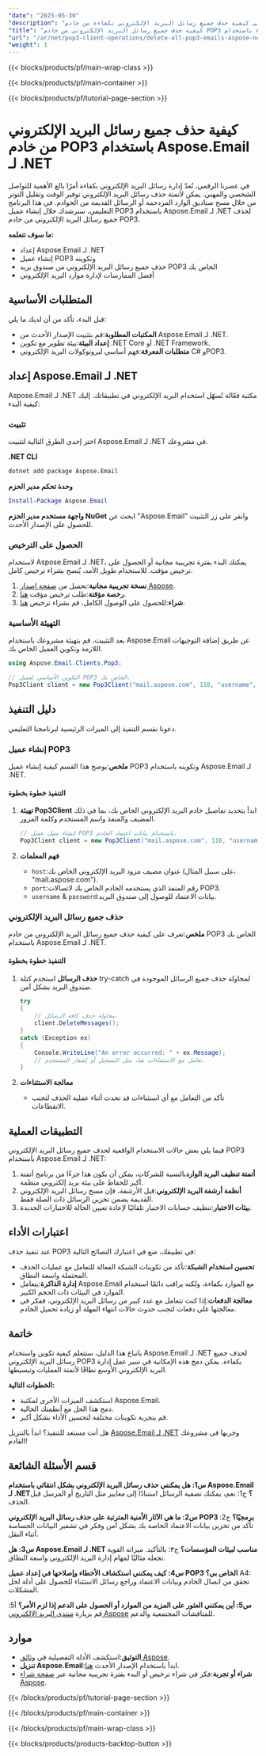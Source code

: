```yaml
---
"date": "2025-05-30"
"description": "تعرّف على كيفية حذف جميع رسائل البريد الإلكتروني بكفاءة من خادم POP3 باستخدام Aspose.Email لـ .NET. يغطي هذا الدليل الإعداد والتكوين وأفضل الممارسات."
"title": "كيفية حذف جميع رسائل البريد الإلكتروني من خادم POP3 باستخدام Aspose.Email لـ .NET"
"url": "/ar/net/pop3-client-operations/delete-all-pop3-emails-aspose-net/"
"weight": 1
---
```


{{< blocks/products/pf/main-wrap-class >}}

{{< blocks/products/pf/main-container >}}

{{< blocks/products/pf/tutorial-page-section >}}
# كيفية حذف جميع رسائل البريد الإلكتروني من خادم POP3 باستخدام Aspose.Email لـ .NET

في عصرنا الرقمي، تُعدّ إدارة رسائل البريد الإلكتروني بكفاءة أمرًا بالغ الأهمية للتواصل الشخصي والمهني. يمكن لأتمتة حذف رسائل البريد الإلكتروني توفير الوقت وتقليل التوتر من خلال مسح صناديق الوارد المزدحمة أو الرسائل القديمة من الخوادم. في هذا البرنامج التعليمي، سنرشدك خلال إنشاء عميل POP3 باستخدام Aspose.Email لـ .NET لحذف جميع رسائل البريد الإلكتروني من خادم POP3.

**ما سوف تتعلمه:**
- إعداد Aspose.Email لـ .NET
- إنشاء عميل POP3 وتكوينه
- حذف جميع رسائل البريد الإلكتروني من صندوق بريد POP3 الخاص بك
- أفضل الممارسات لإدارة موارد البريد الإلكتروني

## المتطلبات الأساسية

قبل البدء، تأكد من أن لديك ما يلي:
- **المكتبات المطلوبة**:قم بتثبيت الإصدار الأحدث من Aspose.Email لـ .NET.
- **إعداد البيئة**:بيئة تطوير مع تكوين .NET Core أو .NET Framework.
- **متطلبات المعرفة**:فهم أساسي لبروتوكولات البريد الإلكتروني C# وPOP3.

## إعداد Aspose.Email لـ .NET

Aspose.Email لـ .NET مكتبة فعّالة تُسهّل استخدام البريد الإلكتروني في تطبيقاتك. إليك كيفية البدء:

### تثبيت
اختر إحدى الطرق التالية لتثبيت Aspose.Email لـ .NET في مشروعك.

**.NET CLI**
```bash
dotnet add package Aspose.Email
```

**وحدة تحكم مدير الحزم**
```powershell
Install-Package Aspose.Email
```

**واجهة مستخدم مدير الحزم NuGet**
ابحث عن "Aspose.Email" وانقر على زر التثبيت للحصول على الإصدار الأحدث.

### الحصول على الترخيص
لاستخدام Aspose.Email لـ .NET، يمكنك البدء بفترة تجريبية مجانية أو الحصول على ترخيص مؤقت. للاستخدام طويل الأمد، يُنصح بشراء ترخيص كامل.

1. **نسخة تجريبية مجانية**:تحميل من [صفحة إصدار Aspose](https://releases.aspose.com/email/net/).
2. **رخصة مؤقتة**:طلب ترخيص مؤقت [هنا](https://purchase.aspose.com/temporary-license/).
3. **شراء**:للحصول على الوصول الكامل، قم بشراء ترخيص [هنا](https://purchase.aspose.com/buy).

### التهيئة الأساسية
بعد التثبيت، قم بتهيئة مشروعك باستخدام Aspose.Email عن طريق إضافة التوجيهات اللازمة وتكوين العميل الخاص بك.

```csharp
using Aspose.Email.Clients.Pop3;

// التكوين الأساسي لعميل POP3 الخاص بك.
Pop3Client client = new Pop3Client("mail.aspose.com", 110, "username", "password");
```

## دليل التنفيذ
دعونا نقسم التنفيذ إلى الميزات الرئيسية لبرنامجنا التعليمي.

### إنشاء عميل POP3
**ملخص**:يوضح هذا القسم كيفية إنشاء عميل POP3 وتكوينه باستخدام Aspose.Email لـ .NET.

#### التنفيذ خطوة بخطوة
1. **تهيئة Pop3Client**
   ابدأ بتحديد تفاصيل خادم البريد الإلكتروني الخاص بك، بما في ذلك المضيف والمنفذ واسم المستخدم وكلمة المرور.

   ```csharp
   // إنشاء مثيل عميل POP3 باستخدام بيانات اعتماد الخادم.
   Pop3Client client = new Pop3Client("mail.aspose.com", 110, "username", "password");
   ```

2. **فهم المعلمات**
   - `host`:عنوان مضيف مزود البريد الإلكتروني الخاص بك (على سبيل المثال، "mail.aspose.com").
   - `port`:رقم المنفذ الذي يستخدمه الخادم الخاص بك لاتصالات POP3.
   - `username` & `password`:بيانات الاعتماد للوصول إلى صندوق البريد.

### حذف جميع رسائل البريد الإلكتروني
**ملخص**:تعرف على كيفية حذف جميع رسائل البريد الإلكتروني من خادم POP3 الخاص بك باستخدام Aspose.Email لـ .NET.

#### التنفيذ خطوة بخطوة
1. **حذف الرسائل**
   استخدم كتلة try-catch لمحاولة حذف جميع الرسائل الموجودة في صندوق البريد بشكل آمن.

   ```csharp
   try
   {
       // محاولة حذف كافة الرسائل.
       client.DeleteMessages();
   }
   catch (Exception ex)
   {
       Console.WriteLine("An error occurred: " + ex.Message);
       // تعامل مع الاستثناءات هنا، مثل التسجيل أو إشعار المستخدم.
   }
   ```

2. **معالجة الاستثناءات**
   - تأكد من التعامل مع أي استثناءات قد تحدث أثناء عملية الحذف لتجنب الانقطاعات.

## التطبيقات العملية
فيما يلي بعض حالات الاستخدام الواقعية لحذف جميع رسائل البريد الإلكتروني POP3 باستخدام Aspose.Email لـ .NET:
1. **أتمتة تنظيف البريد الوارد**بالنسبة للشركات، يمكن أن يكون هذا جزءًا من برنامج أتمتة أكبر للحفاظ على بيئة بريد إلكتروني منظمة.
2. **أنظمة أرشفة البريد الإلكتروني**:قبل الأرشفة، فإن مسح رسائل البريد الإلكتروني القديمة يضمن تخزين الرسائل ذات الصلة فقط.
3. **بيئات الاختبار**:تنظيف حسابات الاختبار تلقائيًا لإعادة تعيين الحالة للاختبارات الجديدة.

## اعتبارات الأداء
عند تنفيذ حذف POP3 في تطبيقك، ضع في اعتبارك النصائح التالية:
- **تحسين استخدام الشبكة**:تأكد من تكوينات الشبكة الفعالة للتعامل مع عمليات الحذف المحتملة واسعة النطاق.
- **إدارة الذاكرة**:يتعامل Aspose.Email مع الموارد بكفاءة، ولكنه يراقب دائمًا استخدام الموارد في البيئات ذات الحجم الكبير.
- **معالجة الدفعات**:إذا كنت تتعامل مع عدد كبير من رسائل البريد الإلكتروني، ففكر في معالجتها على دفعات لتجنب حدوث حالات انتهاء المهلة أو زيادة تحميل الخادم.

## خاتمة
باتباع هذا الدليل، ستتعلم كيفية تكوين واستخدام Aspose.Email لـ .NET لحذف جميع رسائل البريد الإلكتروني POP3 بكفاءة. يمكن دمج هذه الإمكانية في سير عمل إدارة البريد الإلكتروني الأوسع نطاقًا لأتمتة العمليات وتبسيطها.

**الخطوات التالية:**
- استكشف الميزات الأخرى لمكتبة Aspose.Email.
- دمج هذا الحل مع أنظمتك الحالية.
- قم بتجربة تكوينات مختلفة لتحسين الأداء بشكل أكبر.

هل أنت مستعد للتنفيذ؟ ابدأ بالتنزيل [Aspose.Email لـ .NET](https://releases.aspose.com/email/net/) وجربها في مشروعك القادم!

## قسم الأسئلة الشائعة
**س1: هل يمكنني حذف رسائل البريد الإلكتروني بشكل انتقائي باستخدام Aspose.Email لـ .NET؟**
ج1: نعم، يمكنك تصفية الرسائل استنادًا إلى معايير مثل التاريخ أو المرسل قبل الحذف.

**س2: ما هي الآثار الأمنية المترتبة على حذف رسائل البريد الإلكتروني POP3 برمجيًا؟**
ج2: تأكد من تخزين بيانات الاعتماد الخاصة بك بشكل آمن وفكر في تشفير البيانات الحساسة أثناء النقل.

**س3: هل Aspose.Email لـ .NET مناسب لبيئات المؤسسات؟**
ج٣: بالتأكيد. ميزاته القوية تجعله مثاليًا لمهام إدارة البريد الإلكتروني واسعة النطاق.

**س4: كيف يمكنني استكشاف الأخطاء وإصلاحها في إعداد عميل POP3 الخاص بي؟**
A4: تحقق من اتصال الخادم وبيانات الاعتماد وراجع رسائل الاستثناء للحصول على أدلة لحل المشكلات.

**س5: أين يمكنني العثور على المزيد من الموارد أو الحصول على الدعم إذا لزم الأمر؟**
أ5: قم بزيارة [منتدى البريد الإلكتروني Aspose](https://forum.aspose.com/c/email/10) للمناقشات المجتمعية والدعم.

## موارد
- **التوثيق**:استكشف الأدلة التفصيلية في [وثائق Aspose](https://reference.aspose.com/email/net/).
- **تنزيل Aspose.Email**:ابدأ باستخدام الإصدار الأحدث [هنا](https://releases.aspose.com/email/net/).
- **شراء أو تجربة**:فكر في شراء ترخيص أو البدء بفترة تجريبية مجانية عبر [صفحة شراء Aspose](https://purchase.aspose.com/buy).

{{< /blocks/products/pf/tutorial-page-section >}}

{{< /blocks/products/pf/main-container >}}

{{< /blocks/products/pf/main-wrap-class >}}

{{< blocks/products/products-backtop-button >}}